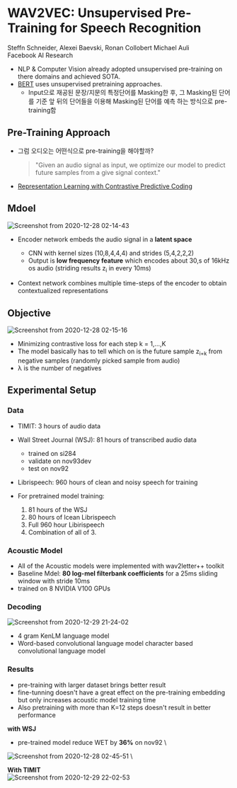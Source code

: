 # WAV2VEC: Unsupervised Pre-Training for Speech Recognition
Steffn Schneider, Alexei Baevski, Ronan Collobert Michael Auli  \
Facebook AI Research

- NLP & Computer Vision already adopted unsupervised pre-training on there domains and achieved SOTA.
- [BERT](https://arxiv.org/pdf/1810.04805.pdf) uses unsupervised pretraining approaches.
    - Input으로 재공된 문장/지문의 특정단어를 Masking한 후, 그 Masking된 단어를 기준 앞 뒤의 단어들을 이용해 Masking된 단어를 예측 하는 방식으로 pre-training함 

## Pre-Training Approach

- 그럼 오디오는 어떤식으로 pre-training을 해야할까?
    > "Given an audio signal as input, we optimize our model to predict future samples from a give signal context."
- [Representation Learning with Contrastive Predictive Coding](https://arxiv.org/pdf/1807.03748.pdf)

## Mdoel

![Screenshot from 2020-12-28 02-14-43](https://user-images.githubusercontent.com/47840814/103176236-72f5f680-48b3-11eb-8375-b7fa28911c26.png)

- Encoder network embeds the audio signal in a **latent space**
    - CNN with kernel sizes (10,8,4,4,4) and strides (5,4,2,2,2)
    - Output is **low frequency feature** which encodes about 30,s of 16kHz os audio (striding results z<sub>i</sub> in every 10ms)

- Context network combines multiple time-steps of the encoder to obtain contextualized representations

## Objective
![Screenshot from 2020-12-28 02-15-16](https://user-images.githubusercontent.com/47840814/103176226-6a052500-48b3-11eb-92e0-3e79c1900215.png)

- Minimizing contrastive loss for each step k = 1,...,K
- The model basically has to tell which on is the future sample z<sub>i+k</sub> from negative samples (randomly picked sample from audio)
- &lambda; is the number of negatives

## Experimental Setup

### Data

- TIMIT: 3 hours of audio data 
- Wall Street Journal (WSJ): 81 hours of transcribed audio data
    - trained on si284
    - validate on nov93dev
    - test on nov92
- Librispeech: 960 hours of clean and noisy speech for training

- For pretrained model training: 
    1. 81 hours of the WSJ
    2. 80 hours of lcean Librispeech
    3. Full 960 hour Libirispeech
    4. Combination of all of 3.

### Acoustic Model

- All of the Acoustic models were implemented with wav2letter++ toolkit
- Baseline Mdel: **80 log-mel filterbank coefficients** for a 25ms sliding window with stride 10ms
- trained on 8 NVIDIA V100 GPUs
    
### Decoding
![Screenshot from 2020-12-29 21-24-02](https://user-images.githubusercontent.com/47840814/103283554-385b9d80-4a1c-11eb-87ff-91bc6ee35860.png)
- 4 gram KenLM language model
- Word-based convolutional language model
character based convolutional language model


### Results
- pre-training with larger dataset brings better result
- fine-tunning doesn't have a great effect on the pre-training embedding but only increases acoustic model training time 
- Also pretraining with more than K=12 steps doesn't result in better performance 

**with WSJ** 
- pre-trained model reduce WET by **36%** on nov92 \

![Screenshot from 2020-12-28 02-45-51](https://user-images.githubusercontent.com/47840814/103283504-13ffc100-4a1c-11eb-9fb7-263b548f153c.png) \

**With TIMIT** \
![Screenshot from 2020-12-29 22-02-53](https://user-images.githubusercontent.com/47840814/103285495-a2c30c80-4a21-11eb-8aa7-f437295ea921.png)

